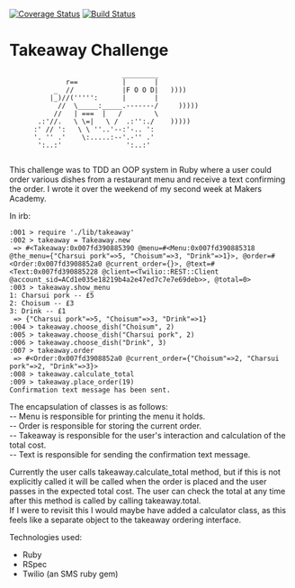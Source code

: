 [![Coverage Status](https://coveralls.io/repos/github/makersacademy/takeaway-challenge/badge.svg?branch=mohamedIssaq)](https://coveralls.io/github/makersacademy/takeaway-challenge?branch=rorymcgit)  [![Build Status](https://travis-ci.org/makersacademy/takeaway-challenge.svg?branch=master)](https://travis-ci.org/makersacademy/takeaway-challenge)

Takeaway Challenge 
==================
```
                            _________
              r==           |       |
           _  //            |F O O D|   ))))
          |_)//(''''':      |       |
            //  \_____:_____.-------/     )))))
           //   | ===  |   /        \
       .:'//.   \ \=|   \ /  .:'':./    )))))
      :' // ':   \ \ ''..'--:'-.. ':
      '. '' .'    \:.....:--'.-'' .'
       ':..:'                ':..:'
 
 ```

This challenge was to TDD an OOP system in Ruby where a user could order various dishes from a restaurant menu and receive a text confirming the order. I wrote it over the weekend of my second week at Makers Academy.

In irb:
```
:001 > require './lib/takeaway'
:002 > takeaway = Takeaway.new
 => #<Takeaway:0x007fd390885390 @menu=#<Menu:0x007fd390885318 @the_menu={"Charsui pork"=>5, "Choisum"=>3, "Drink"=>1}>, @order=#<Order:0x007fd3908852a0 @current_order={}>, @text=#<Text:0x007fd390885228 @client=<Twilio::REST::Client @account_sid=ACd1e035e18219b4a2e47ed7c7e7e69deb>>, @total=0>
:003 > takeaway.show_menu
1: Charsui pork -- £5
2: Choisum -- £3
3: Drink -- £1
 => {"Charsui pork"=>5, "Choisum"=>3, "Drink"=>1}
:004 > takeaway.choose_dish("Choisum", 2)
:005 > takeaway.choose_dish("Charsui pork", 2)
:006 > takeaway.choose_dish("Drink", 3)
:007 > takeaway.order
 => #<Order:0x007fd3908852a0 @current_order={"Choisum"=>2, "Charsui pork"=>2, "Drink"=>3}>
:008 > takeaway.calculate_total
:009 > takeaway.place_order(19)
Confirmation text message has been sent.
``` 

The encapsulation of classes is as follows:  
-- Menu is responsible for printing the menu it holds.  
-- Order is responsible for storing the current order.  
-- Takeaway is responsible for the user's interaction and calculation of the total cost.  
-- Text is responsible for sending the confirmation text message.  


Currently the user calls takeaway.calculate_total method, but if this is not explicitly called it will be called when the order is placed and the user passes in the expected total cost. The user can check the total at any time after this method is called by calling takeaway.total.  
If I were to revisit this I would maybe have added a calculator class, as this feels like a separate object to the takeaway ordering interface.


Technologies used:
- Ruby
- RSpec
- Twilio (an SMS ruby gem)
